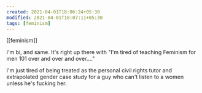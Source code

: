 ```yaml
---
created: 2021-04-01T18:06:24+05:30
modified: 2021-04-01T18:07:11+05:30
tags: [feminism]
---
```

[[feminism]]

I'm bi, and same. It's right up there with "I'm tired of teaching Feminism for men 101 over and over and over...."

I'm just tired of being treated as the personal civil rights tutor and extrapolated gender case study for a guy who can't listen to a women unless he's fucking her. 
